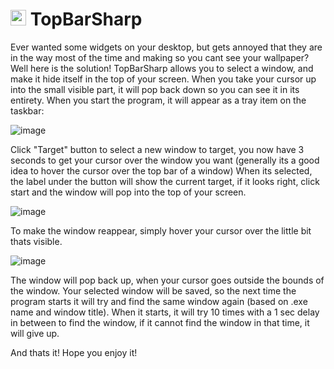 # <img src='https://github.com/kris701/TopBarSharp/assets/22596587/6b275939-4c25-4453-934e-c9f8ac7101b0' width='25'> TopBarSharp

Ever wanted some widgets on your desktop, but gets annoyed that they are in the way most of the time and making so you cant see your wallpaper?
Well here is the solution! TopBarSharp allows you to select a window, and make it hide itself in the top of your screen.
When you take your cursor up into the small visible part, it will pop back down so you can see it in its entirety.
When you start the program, it will appear as a tray item on the taskbar:

![image](https://github.com/kris701/TopBarSharp/assets/22596587/53e7c042-45ae-4ec1-abb4-3a82034bed23)

Click "Target" button to select a new window to target, you now have 3 seconds to get your cursor over the window you want (generally its a good idea to hover the cursor over the top bar of a window)
When its selected, the label under the button will show the current target, if it looks right, click start and the window will pop into the top of your screen.

![image](https://github.com/kris701/TopBarSharp/assets/22596587/edfb4362-e3d0-475e-b171-7041048e57e5)

To make the window reappear, simply hover your cursor over the little bit thats visible.

![image](https://github.com/kris701/TopBarSharp/assets/22596587/2c9e9687-f059-4a13-bbc1-56716c319a48)

The window will pop back up, when your cursor goes outside the bounds of the window.
Your selected window will be saved, so the next time the program starts it will try and find the same window again (based on .exe name and window title). When it starts, it will try 10 times with a 1 sec delay in between to find the window, if it cannot find the window in that time, it will give up.

And thats it! Hope you enjoy it!
